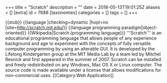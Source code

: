 +++
title = "Scratch"
description = ""
date = 2018-05-13T19:01:25Z
aliases = []
[extra]
id = 7688
[taxonomies]
categories = []
tags = []
+++

{{stub}}
{{language
|checking=dynamic
|hopl=no
|site=http://scratch.mit.edu/}}
{{language programming paradigm|object-oriented}}
{{Wikipedia|Scratch (programming language)}}
'''Scratch''' is an educational programming language that allows people of any experience background and age to experiment with the concepts of fully versatile computer programming by using an alterable GUI. It is developed by the Lifelong Kindergarten group at the MIT Media Lab by a team led by Mitchel Resnick and first appeared in the summer of 2007. Scratch can be installed and freely redistributed on any Windows, Mac OS X or Linux computer. The source code is made available under a license that allows modifications for non-commercial uses.
[[Category:Web Application]]
